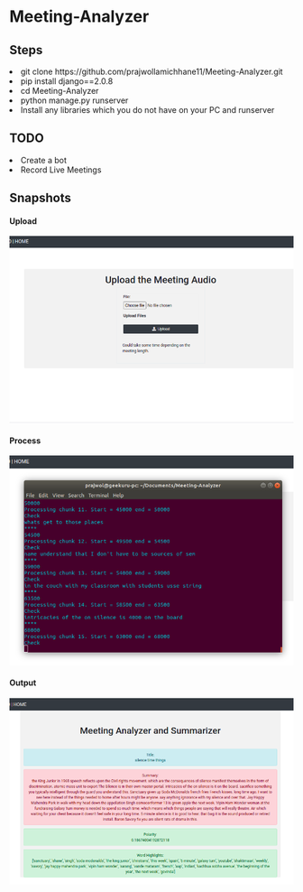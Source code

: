 # Meeting-Analyzer

<h2>Steps</h2>
<li>git clone https://github.com/prajwollamichhane11/Meeting-Analyzer.git </li>
<li>pip install django==2.0.8</li>
<li>cd Meeting-Analyzer</li>
<li>python manage.py runserver</li>
<li>Install any libraries which you do not have on your PC and runserver</li>

<h2>TODO</h2>
<li>Create a bot</li>
<li>Record Live Meetings</li>

<h2>Snapshots</h2>
<h4>Upload</h4>
<img src="static/images/upload.png"></img>
<h4>Process</h4>
<img src="static/images/process.png"></img>
<h4>Output</h4>
<img src="static/images/output.png"></img>


